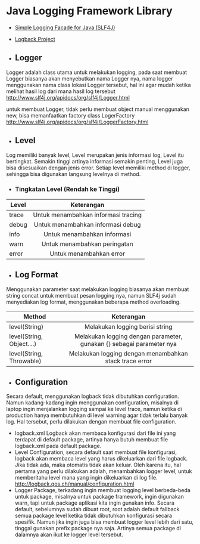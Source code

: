 # Java Logging Framework Library
- [Simple Logging Facade for Java (SLF4J)](http://www.slf4j.org/)
- [Logback Project](http://logback.qos.ch)

- ##  Logger
Logger adalah class utama untuk melakukan logging, pada saat membuat Logger biasanya akan menyebutkan nama Logger nya, nama logger menggunakan nama class lokasi Logger tersebut, hal ini agar mudah ketika melihat hasil log dari mana hasil log tersebut
http://www.slf4j.org/apidocs/org/slf4j/Logger.html

untuk membuat Logger, tidak perlu membuat object manual menggunakan new, bisa memanfaatkan factory class LogerFactory
http://www.slf4j.org/apidocs/org/slf4j/LoggerFactory.html

- ## Level
Log memiliki banyak level, Level merupakan jenis informasi log, Level itu bertingkat. Semakin tinggi artinya informasi semakin penting, Level juga bisa disesuaikan dengan jenis error. Setiap level memiliki method di logger, sehingga bisa digunakan langsung levelnya di method.

- ### Tingkatan Level (Rendah ke Tinggi)
| Level | Keterangan                          |
|-------|:-----------------------------------:|
| trace | Untuk menambahkan informasi tracing |
| debug | Untuk menambahkan informasi debug                               |
| info  | Untuk menambahkan informasi                               |
| warn  | Untuk menambahkan peringatan                               |
| error | Untuk menambahkan error                               |
- ## Log Format
Menggunakan parameter saat melakukan logging biasanya akan membuat string concat untuk membuat pesan logging nya, namun SLF4j sudah menyediakan log format, menggunakan beberapa method overloading.

| Method | Keterangan                          |
|-------|:-----------------------------------:|
| level(String) | Melakukan logging berisi string |
| level(String, Object....) | Melakukan logging dengan parameter, gunakan {} sebagai parameter nya                               |
| level(String, Throwable)  | Melakukan logging dengan menambahkan stack trace error                               |

- ## Configuration
Secara default, menggunakan logback tidak dibutuhkan configuration. Namun kadang-kadang ingin menggunakan configuration, misalnya di laptop ingin menjalankan logging sampai ke level trace, namun ketika di production hanya membutuhkan di level warning agar tidak terlalu banyak log. Hal tersebut, perlu dilakukan dengan membuat file configuration. 
- logback.xml Logback akan membaca konfigurasi dari file ini yang terdapat di default package, artinya hanya butuh membuat file logback.xml pada default package.
- Level Configuration, secara default saat membuat file konfigurasi, logback akan membaca level yang harus dikeluarkan dari file logback. Jika tidak ada, maka otomatis tidak akan keluar. Oleh karena itu, hal pertama yang perlu dilakukan adalah, menambahkan logger level, untuk memberitahu level mana yang ingin dikeluarkan di log file.
http://logback.qos.ch/manual/configuration.html
- Logger Package, terkadang ingin membuat logging level berbeda-beda untuk package, misalnya untuk package framework, ingin digunakan warn, tapi untuk package aplikasi kita ingin gunakan info. Secara default, sebelumnya sudah dibuat root, root adalah default fallback semua package level ketika tidak dibutuhkan konfigurasi secara spesifik. Namun jika ingin juga bisa membuat logger level lebih dari satu, tinggal gunakan prefix package nya saja. Artinya semua package di dalamnya akan ikut ke logger level tersebut.
